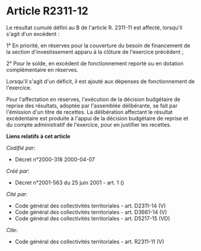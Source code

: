 # Article R2311-12

Le résultat cumulé défini au B de l'article R. 2311-11 est affecté, lorsqu'il s'agit d'un excédent : 

1° En priorité, en réserves pour la couverture du besoin de financement de la section d'investissement apparu à la clôture de
l'exercice précédent ; 

2° Pour le solde, en excédent de fonctionnement reporté ou en dotation complémentaire en réserves. 

Lorsqu'il s'agit d'un déficit, il est ajouté aux dépenses de fonctionnement de l'exercice. 

Pour l'affectation en réserves, l'exécution de la décision budgétaire de reprise des résultats, adoptée par l'assemblée
délibérante, se fait par l'émission d'un titre de recettes. La délibération affectant le résultat excédentaire est produite à
l'appui de la décision budgétaire de reprise et du compte administratif de l'exercice, pour en justifier les recettes.

**Liens relatifs à cet article**

_Codifié par_:

  - Décret n°2000-318 2000-04-07

_Créé par_:

  - Décret n°2001-563 du 25 juin 2001 - art. 1 ()

_Cité par_:

  - Code général des collectivités territoriales - art. D2311-14 (V)
  - Code général des collectivités territoriales - art. D3661-14 (V)
  - Code général des collectivités territoriales - art. D5217-15 (VD)

_Cite_:

  - Code général des collectivités territoriales - art. R2311-11 (V)
